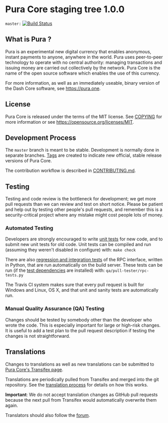 Pura Core staging tree 1.0.0
===============================

`master:` [![Build Status](https://travis-ci.org/puracore/pura.svg?branch=master)](https://travis-ci.org/puracore/pura)

What is Pura ?
----------------

Pura is an experimental new digital currency that enables anonymous, instant
payments to anyone, anywhere in the world. Pura uses peer-to-peer technology
to operate with no central authority: managing transactions and issuing money
are carried out collectively by the network. Pura Core is the name of the open
source software which enables the use of this currency.

For more information, as well as an immediately useable, binary version of
the Dash Core software, see https://pura.one.


License
-------

Pura Core is released under the terms of the MIT license. See [COPYING](COPYING) for more
information or see https://opensource.org/licenses/MIT.

Development Process
-------------------

The `master` branch is meant to be stable. Development is normally done in separate branches.
[Tags](https://github.com/purapay/pura/tags) are created to indicate new official,
stable release versions of Pura Core.

The contribution workflow is described in [CONTRIBUTING.md](CONTRIBUTING.md).

Testing
-------

Testing and code review is the bottleneck for development; we get more pull
requests than we can review and test on short notice. Please be patient and help out by testing
other people's pull requests, and remember this is a security-critical project where any mistake might cost people
lots of money.

### Automated Testing

Developers are strongly encouraged to write [unit tests](/doc/unit-tests.md) for new code, and to
submit new unit tests for old code. Unit tests can be compiled and run
(assuming they weren't disabled in configure) with: `make check`

There are also [regression and integration tests](/qa) of the RPC interface, written
in Python, that are run automatically on the build server.
These tests can be run (if the [test dependencies](/qa) are installed) with: `qa/pull-tester/rpc-tests.py`

The Travis CI system makes sure that every pull request is built for Windows
and Linux, OS X, and that unit and sanity tests are automatically run.

### Manual Quality Assurance (QA) Testing

Changes should be tested by somebody other than the developer who wrote the
code. This is especially important for large or high-risk changes. It is useful
to add a test plan to the pull request description if testing the changes is
not straightforward.

Translations
------------

Changes to translations as well as new translations can be submitted to
[Pura Core's Transifex page](https://www.transifex.com/projects/p/pura/).

Translations are periodically pulled from Transifex and merged into the git repository. See the
[translation process](doc/translation_process.md) for details on how this works.

**Important**: We do not accept translation changes as GitHub pull requests because the next
pull from Transifex would automatically overwrite them again.

Translators should also follow the [forum](https://www.dash.org/forum/topic/dash-worldwide-collaboration.88/).
